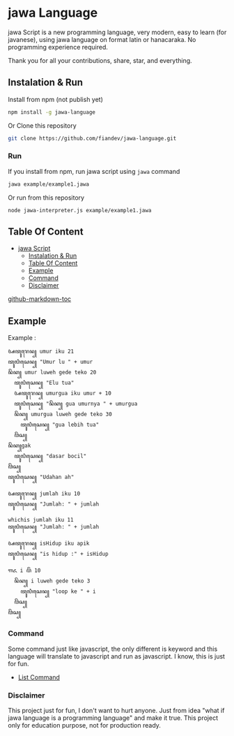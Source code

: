 # jawa Language

jawa Script is a new programming language, very modern, easy to learn (for javanese), using jawa language on format latin or hanacaraka. No programming experience required.

Thank you for all your contributions, share, star, and everything.

## Instalation & Run

Install from npm (not publish yet)
```bash
npm install -g jawa-language
```
Or Clone this repository

```bash
git clone https://github.com/fiandev/jawa-language.git
```

### Run

If you install from npm, run jawa script using `jawa` command

```bash
jawa example/example1.jawa
```

Or run from this repository
```
node jawa-interpreter.js example/example1.jawa
```

## Table Of Content

* [jawa Script](#jawa-script)
   * [Instalation &amp; Run](#instalation--run)
   * [Table Of Content](#table-of-content)
   * [Example](#example)
   * [Command](#command)
   * [Disclaimer](#disclaimer)

[github-markdown-toc](https://github.com/ekalinin/github-markdown-toc)

## Example 

Example : 

```
ꦄꦠꦸꦫꦺꦤ꧀ umur iku 21
ꦠꦸꦭꦶꦱꦺꦤ꧀ "Umur lu " + umur
ꦤꦼꦏ꧀ umur luweh gede teko 20
  ꦠꦸꦭꦶꦱꦺꦤ꧀ "Elu tua"
  ꦄꦠꦸꦫꦺꦤ꧀ umurgua iku umur + 10
  ꦠꦸꦭꦶꦱꦺꦤ꧀ "ꦤꦼꦏ꧀ gua umurnya " + umurgua
  ꦤꦼꦏ꧀ umurgua luweh gede teko 30
    ꦠꦸꦭꦶꦱꦺꦤ꧀ "gua lebih tua"
  ꦮꦼꦱ꧀
ꦤꦼꦏ꧀gak
  ꦠꦸꦭꦶꦱꦺꦤ꧀ "dasar bocil"
ꦮꦼꦱ꧀
ꦠꦸꦭꦶꦱꦺꦤ꧀ "Udahan ah"
```

```
ꦄꦠꦸꦫꦺꦤ꧀ jumlah iku 10
ꦠꦸꦭꦶꦱꦺꦤ꧀ "Jumlah: " + jumlah

whichis jumlah iku 11
ꦠꦸꦭꦶꦱꦺꦤ꧀ "Jumlah: " + jumlah

ꦄꦠꦸꦫꦺꦤ꧀ isHidup iku apik
ꦠꦸꦭꦶꦱꦺꦤ꧀ "is hidup :" + isHidup

ꦒꦌ i ꦥꦼꦁ 10
  ꦤꦼꦏ꧀ i luweh gede teko 3
    ꦠꦸꦭꦶꦱꦺꦤ꧀ "loop ke " + i
  ꦮꦼꦱ꧀
ꦮꦼꦱ꧀
```

### Command

Some command just like javascript, the only different is keyword and this language will translate to javascript and run as javascript. I know, this is just for fun.

- [List Command](Command.md)

### Disclaimer

This project just for fun, I don't want to hurt anyone. Just from idea "what if jawa language is a programming language" and make it true. This project only for education purpose, not for production ready.